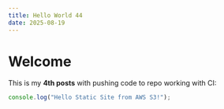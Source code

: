 ```yaml
---
title: Hello World 44
date: 2025-08-19
---
```


# Welcome
This is my **4th posts** with pushing code to repo working with CI:

```js
console.log("Hello Static Site from AWS S3!");
